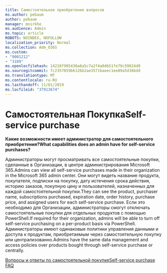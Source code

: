 ```yaml
---
title: Самостоятельное приобретение вопросов
ms.author: pebaum
author: pebaum
manager: mnirkhe
ms.audience: Admin
ms.topic: article
ROBOTS: NOINDEX, NOFOLLOW
localization_priority: Normal
ms.collection: Adm_O365
ms.custom:
- "9001212"
- "3189"
ms.openlocfilehash: 14218f995430a8a5c7a2f4a0db51fe79c59824d0
ms.sourcegitcommit: fc2357059b6126b2ae3571baeec1ee89a5d36bdd
ms.translationtype: MT
ms.contentlocale: ru-RU
ms.lasthandoff: 11/01/2019
ms.locfileid: "37913674"
---
```

# <a name="self-service-purchase"></a><span data-ttu-id="d68ad-102">Самостоятельная Покупка</span><span class="sxs-lookup"><span data-stu-id="d68ad-102">Self-service purchase</span></span>

<span data-ttu-id="d68ad-103">**Какие возможности имеет администратор для самостоятельного приобретения?**</span><span class="sxs-lookup"><span data-stu-id="d68ad-103">**What capabilities does an admin have for self-service purchases?**</span></span>

<span data-ttu-id="d68ad-104">Администраторы могут просматривать все самостоятельные покупки, сделанные в Организации, в центре администрирования Microsoft 365.</span><span class="sxs-lookup"><span data-stu-id="d68ad-104">Admins can view all self-service purchases made in their organization in the Microsoft 365 admin center.</span></span> <span data-ttu-id="d68ad-105">Они могут видеть название продукта, покупателя, подписки на покупку, дату истечения срока действия, историю заказов, покупную цену и пользователей, назначенных для каждой самостоятельной покупки.</span><span class="sxs-lookup"><span data-stu-id="d68ad-105">They can see the product, purchaser name, subscriptions purchased, expiration date, order history, purchase price, and assigned users for each self-service purchase.</span></span>  <span data-ttu-id="d68ad-106">Если это необходимо для Организации, администраторы смогут отключать самостоятельные покупки для отдельных продуктов с помощью PowerShell.</span><span class="sxs-lookup"><span data-stu-id="d68ad-106">If required for their organization, admins will be able to turn off self-service purchasing on a per-product basis via PowerShell.</span></span>  <span data-ttu-id="d68ad-107">Администраторы имеют одинаковые политики управления данными и доступа к продуктам, приобретаемым через самостоятельную покупку или централизованно.</span><span class="sxs-lookup"><span data-stu-id="d68ad-107">Admins have the same data management and access policies over products bought through self-service purchase or centrally.</span></span>

[<span data-ttu-id="d68ad-108">Вопросы и ответы по самостоятельной покупке</span><span class="sxs-lookup"><span data-stu-id="d68ad-108">Self-service purchase FAQ</span></span>](https://aka.ms/self-service-purchase-faq)

